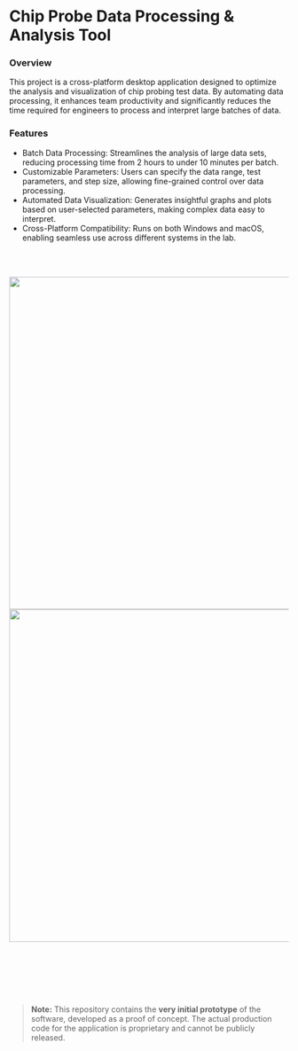 # Chip Probe Data Processing & Analysis Tool

### Overview

This project is a cross-platform desktop application designed to optimize the analysis and visualization of chip probing test data. By automating data processing, it enhances team productivity and significantly reduces the time required for engineers to process and interpret large batches of data.

### Features

 - Batch Data Processing: Streamlines the analysis of large data sets, reducing processing time from 2 hours to under 10 minutes per batch.
 - Customizable Parameters: Users can specify the data range, test parameters, and step size, allowing fine-grained control over data processing.
 - Automated Data Visualization: Generates insightful graphs and plots based on user-selected parameters, making complex data easy to interpret.
 - Cross-Platform Compatibility: Runs on both Windows and macOS, enabling seamless use across different systems in the lab.

<br>
<br>

<p align="center">
  <img src="https://github.com/user-attachments/assets/be33b5af-34df-4665-9662-ddd24d26784e" width="600">
  <img src="https://github.com/user-attachments/assets/30c5989c-01c8-4c70-bfff-4432a7c80320" width="600">
</p>

<br>
<br>
<br>
<br>
<br>


> **Note:** This repository contains the **very initial prototype** of the software, developed as a proof of concept. The actual production code for the application is proprietary and cannot be publicly released.

